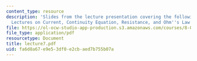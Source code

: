 ```yaml
---
content_type: resource
description: 'Slides from the lecture presentation covering the following topics:
  Lectures on Current, Continuity Equation, Resistance, and Ohm''s Law.'
file: https://ol-ocw-studio-app-production.s3.amazonaws.com/courses/8-022-physics-ii-electricity-and-magnetism-fall-2004/fa6d8a67e9e53df0e2cbaed7b755b07a_lecture7.pdf
file_type: application/pdf
resourcetype: Document
title: lecture7.pdf
uid: fa6d8a67-e9e5-3df0-e2cb-aed7b755b07a
---
```

